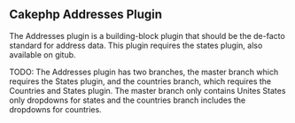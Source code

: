 ## Cakephp Addresses Plugin ##

The Addresses plugin is a building-block plugin that should be the de-facto standard for address data. This plugin
requires the states plugin, also available on gitub.

TODO: The Addresses plugin has two branches, the master branch which requires the States plugin, and the countries branch, 
which requires the Countries and States plugin. The master branch only contains Unites States only dropdowns for states 
and the countries branch includes the dropdowns for countries.